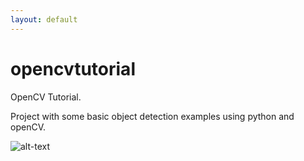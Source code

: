 ```yaml
---
layout: default
---
```


# opencvtutorial
OpenCV Tutorial.

Project with some basic object detection examples using python and openCV.

![alt-text](https://www.jabud.tech/opencvtutorial/images/face_eyes2.gif)
